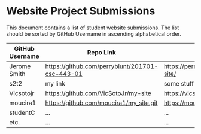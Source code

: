 # Website Project Submissions

This document contains a list of student website submissions. The list should be sorted by GitHub Username in ascending alphabetical order.

GitHub Username | Repo Link | Project Link
--- | --- | ---
Jerome Smith| https://github.com/perryblunt/201701-csc-443-01 | https://perryblunt.github.io/my-site/
s2t2 | my link | some stuff
Vicsotojr | https://github.com/VicSotoJr/my-site | https://vicsotojr.github.io/my-site/
moucira1 | https://github.com/moucira1/my_site.git | https://moucira1.github.io/my_site/
studentC | ... | ...
etc. | ... | ...
